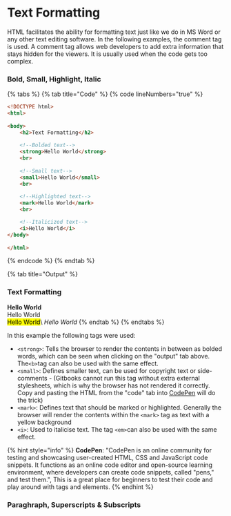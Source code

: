 # Text Formatting

HTML facilitates the ability for formatting text just like we do in MS Word or any other text editing software. In the following examples, the comment tag is used. A comment tag allows web developers to add extra information that stays hidden for the viewers. It is usually used when the code gets too complex.&#x20;

### Bold, Small, Highlight, Italic

{% tabs %}
{% tab title="Code" %}
{% code lineNumbers="true" %}
```html
<!DOCTYPE html>
<html>
  
<body>
    <h2>Text Formatting</h2>
      
    <!--Bolded text-->
    <strong>Hello World</strong>
    <br>
      
    <!--Small text-->
    <small>Hello World</small>
    <br>
      
    <!--Highlighted text-->
    <mark>Hello World</mark>
    <br>

    <!--Italicized text-->
    <i>Hello World</i>
</body>
  
</html>
```
{% endcode %}
{% endtab %}

{% tab title="Output" %}
### Text Formatting

**Hello World**\
Hello World\
<mark style="background-color:yellow;">Hello World</mark>\ <mark style="background-color:yellow;"></mark>_Hello World_
{% endtab %}
{% endtabs %}

In this example the following tags were used:&#x20;

* `<strong>`: Tells the browser to render the contents in between as bolded words, which can be seen when clicking on the "output" tab above. The`<b>`tag can also be used with the same effect.
* `<small>`: Defines smaller text, can be used for copyright text or side-comments - (Gitbooks cannot run this tag without extra external stylesheets, which is why the browser has not rendered it correctly. Copy and pasting the HTML from the "code" tab into [CodePen](https://codepen.io/Taybah/pen/LYrNjyL) will do the trick)&#x20;
* `<mark>`: Defines text that should be marked or highlighted. Generally the browser will render the contents within the `<mark>` tag as text with a yellow background
* `<i>`: Used to italicise text. The tag `<em>`can also be used with the same effect.&#x20;

{% hint style="info" %}
**CodePen**: "CodePen is an online community for testing and showcasing user-created HTML, CSS and JavaScript code snippets. It functions as an online code editor and open-source learning environment, where developers can create code snippets, called "pens," and test them.", This is a great place for beginners to test their code and play around with tags and elements.
{% endhint %}

### Paraghraph, Superscripts & Subscripts

